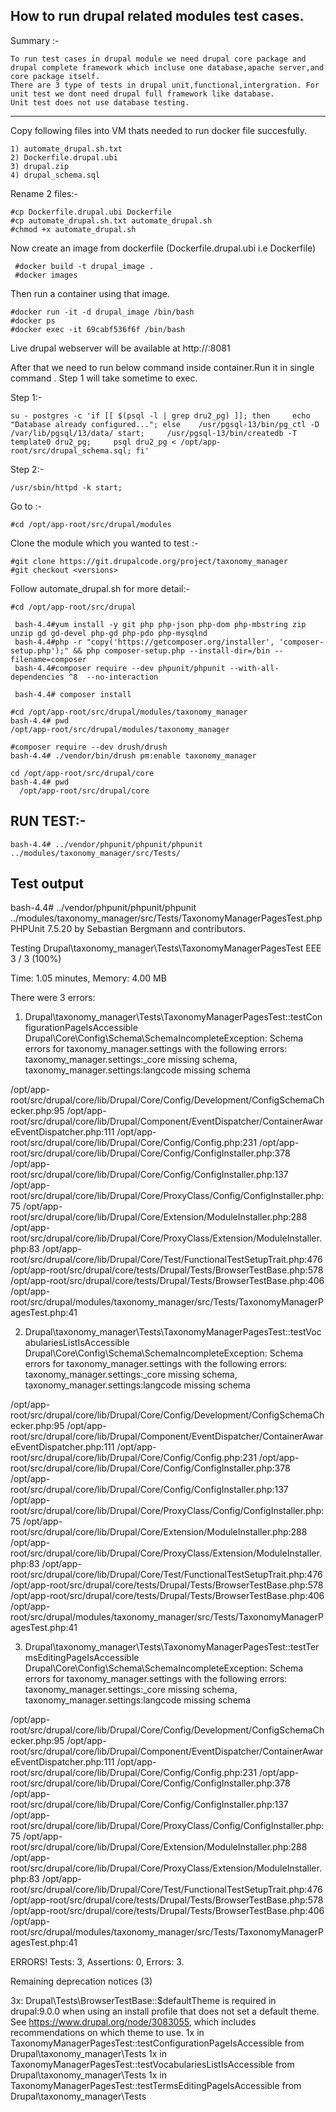 
How to run drupal related modules test cases.
-------------

Summary :-
    
    To run test cases in drupal module we need drupal core package and drupal complete framework which incluse one database,apache server,and core package itself.
    There are 3 type of tests in drupal unit,functional,intergration. For unit test we dont need drupal full framework like database.
    Unit test does not use database testing.
 
*************************

Copy following files into VM thats needed to run docker file succesfully.

    1) automate_drupal.sh.txt
    2) Dockerfile.drupal.ubi
    3) drupal.zip
    4) drupal_schema.sql

Rename 2 files:-

    #cp Dockerfile.drupal.ubi Dockerfile
    #cp automate_drupal.sh.txt automate_drupal.sh
    #chmod +x automate_drupal.sh
     

Now create an image from dockerfile (Dockerfile.drupal.ubi i.e Dockerfile)
  
     #docker build -t drupal_image .
     #docker images
 
 
Then run a container using that image.

    #docker run -it -d drupal_image /bin/bash
    #docker ps
    #docker exec -it 69cabf536f6f /bin/bash

Live drupal webserver will be available at http://<ip>:8081

After that we need to run below command inside container.Run it in single command . Step 1 will take sometime to exec. 

Step 1:- 

    su - postgres -c 'if [[ $(psql -l | grep dru2_pg) ]]; then     echo "Database already configured..."; else    /usr/pgsql-13/bin/pg_ctl -D /var/lib/pgsql/13/data/ start;     /usr/pgsql-13/bin/createdb -T template0 dru2_pg;     psql dru2_pg < /opt/app-root/src/drupal_schema.sql; fi'

Step 2:-

    /usr/sbin/httpd -k start;


Go to :-

    #cd /opt/app-root/src/drupal/modules

Clone the module which you wanted to test :-

    #git clone https://git.drupalcode.org/project/taxonomy_manager
    #git checkout <versions>   
  
Follow automate_drupal.sh for more detail:-
  
    #cd /opt/app-root/src/drupal
    
     bash-4.4#yum install -y git php php-json php-dom php-mbstring zip unzip gd gd-devel php-gd php-pdo php-mysqlnd
     bash-4.4#php -r "copy('https://getcomposer.org/installer', 'composer-setup.php');" && php composer-setup.php --install-dir=/bin --filename=composer
     bash-4.4#composer require --dev phpunit/phpunit --with-all-dependencies ^8  --no-interaction

     bash-4.4# composer install
    
    #cd /opt/app-root/src/drupal/modules/taxonomy_manager
    bash-4.4# pwd
    /opt/app-root/src/drupal/modules/taxonomy_manager

    #composer require --dev drush/drush
    bash-4.4# ./vendor/bin/drush pm:enable taxonomy_manager   

    cd /opt/app-root/src/drupal/core
    bash-4.4# pwd
      /opt/app-root/src/drupal/core
      
 
RUN TEST:- 
----------    

    bash-4.4# ../vendor/phpunit/phpunit/phpunit ../modules/taxonomy_manager/src/Tests/
    
    
Test output
----------------    

bash-4.4# ../vendor/phpunit/phpunit/phpunit ../modules/taxonomy_manager/src/Tests/TaxonomyManagerPagesTest.php
PHPUnit 7.5.20 by Sebastian Bergmann and contributors.

Testing Drupal\taxonomy_manager\Tests\TaxonomyManagerPagesTest
EEE                                                                 3 / 3 (100%)

Time: 1.05 minutes, Memory: 4.00 MB

There were 3 errors:

1) Drupal\taxonomy_manager\Tests\TaxonomyManagerPagesTest::testConfigurationPageIsAccessible
Drupal\Core\Config\Schema\SchemaIncompleteException: Schema errors for taxonomy_manager.settings with the following errors: taxonomy_manager.settings:_core missing schema, taxonomy_manager.settings:langcode missing schema

/opt/app-root/src/drupal/core/lib/Drupal/Core/Config/Development/ConfigSchemaChecker.php:95
/opt/app-root/src/drupal/core/lib/Drupal/Component/EventDispatcher/ContainerAwareEventDispatcher.php:111
/opt/app-root/src/drupal/core/lib/Drupal/Core/Config/Config.php:231
/opt/app-root/src/drupal/core/lib/Drupal/Core/Config/ConfigInstaller.php:378
/opt/app-root/src/drupal/core/lib/Drupal/Core/Config/ConfigInstaller.php:137
/opt/app-root/src/drupal/core/lib/Drupal/Core/ProxyClass/Config/ConfigInstaller.php:75
/opt/app-root/src/drupal/core/lib/Drupal/Core/Extension/ModuleInstaller.php:288
/opt/app-root/src/drupal/core/lib/Drupal/Core/ProxyClass/Extension/ModuleInstaller.php:83
/opt/app-root/src/drupal/core/lib/Drupal/Core/Test/FunctionalTestSetupTrait.php:476
/opt/app-root/src/drupal/core/tests/Drupal/Tests/BrowserTestBase.php:578
/opt/app-root/src/drupal/core/tests/Drupal/Tests/BrowserTestBase.php:406
/opt/app-root/src/drupal/modules/taxonomy_manager/src/Tests/TaxonomyManagerPagesTest.php:41

2) Drupal\taxonomy_manager\Tests\TaxonomyManagerPagesTest::testVocabulariesListIsAccessible
Drupal\Core\Config\Schema\SchemaIncompleteException: Schema errors for taxonomy_manager.settings with the following errors: taxonomy_manager.settings:_core missing schema, taxonomy_manager.settings:langcode missing schema

/opt/app-root/src/drupal/core/lib/Drupal/Core/Config/Development/ConfigSchemaChecker.php:95
/opt/app-root/src/drupal/core/lib/Drupal/Component/EventDispatcher/ContainerAwareEventDispatcher.php:111
/opt/app-root/src/drupal/core/lib/Drupal/Core/Config/Config.php:231
/opt/app-root/src/drupal/core/lib/Drupal/Core/Config/ConfigInstaller.php:378
/opt/app-root/src/drupal/core/lib/Drupal/Core/Config/ConfigInstaller.php:137
/opt/app-root/src/drupal/core/lib/Drupal/Core/ProxyClass/Config/ConfigInstaller.php:75
/opt/app-root/src/drupal/core/lib/Drupal/Core/Extension/ModuleInstaller.php:288
/opt/app-root/src/drupal/core/lib/Drupal/Core/ProxyClass/Extension/ModuleInstaller.php:83
/opt/app-root/src/drupal/core/lib/Drupal/Core/Test/FunctionalTestSetupTrait.php:476
/opt/app-root/src/drupal/core/tests/Drupal/Tests/BrowserTestBase.php:578
/opt/app-root/src/drupal/core/tests/Drupal/Tests/BrowserTestBase.php:406
/opt/app-root/src/drupal/modules/taxonomy_manager/src/Tests/TaxonomyManagerPagesTest.php:41

3) Drupal\taxonomy_manager\Tests\TaxonomyManagerPagesTest::testTermsEditingPageIsAccessible
Drupal\Core\Config\Schema\SchemaIncompleteException: Schema errors for taxonomy_manager.settings with the following errors: taxonomy_manager.settings:_core missing schema, taxonomy_manager.settings:langcode missing schema

/opt/app-root/src/drupal/core/lib/Drupal/Core/Config/Development/ConfigSchemaChecker.php:95
/opt/app-root/src/drupal/core/lib/Drupal/Component/EventDispatcher/ContainerAwareEventDispatcher.php:111
/opt/app-root/src/drupal/core/lib/Drupal/Core/Config/Config.php:231
/opt/app-root/src/drupal/core/lib/Drupal/Core/Config/ConfigInstaller.php:378
/opt/app-root/src/drupal/core/lib/Drupal/Core/Config/ConfigInstaller.php:137
/opt/app-root/src/drupal/core/lib/Drupal/Core/ProxyClass/Config/ConfigInstaller.php:75
/opt/app-root/src/drupal/core/lib/Drupal/Core/Extension/ModuleInstaller.php:288
/opt/app-root/src/drupal/core/lib/Drupal/Core/ProxyClass/Extension/ModuleInstaller.php:83
/opt/app-root/src/drupal/core/lib/Drupal/Core/Test/FunctionalTestSetupTrait.php:476
/opt/app-root/src/drupal/core/tests/Drupal/Tests/BrowserTestBase.php:578
/opt/app-root/src/drupal/core/tests/Drupal/Tests/BrowserTestBase.php:406
/opt/app-root/src/drupal/modules/taxonomy_manager/src/Tests/TaxonomyManagerPagesTest.php:41

ERRORS!
Tests: 3, Assertions: 0, Errors: 3.

Remaining deprecation notices (3)

  3x: Drupal\Tests\BrowserTestBase::$defaultTheme is required in drupal:9.0.0 when using an install profile that does not set a default theme. See https://www.drupal.org/node/3083055, which includes recommendations on which theme to use.
    1x in TaxonomyManagerPagesTest::testConfigurationPageIsAccessible from Drupal\taxonomy_manager\Tests
    1x in TaxonomyManagerPagesTest::testVocabulariesListIsAccessible from Drupal\taxonomy_manager\Tests
    1x in TaxonomyManagerPagesTest::testTermsEditingPageIsAccessible from Drupal\taxonomy_manager\Tests